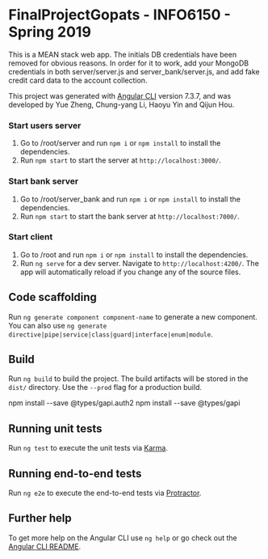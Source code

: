 # FinalProjectGopats - INFO6150 - Spring 2019

This is a MEAN stack web app. The initials DB credentials have been removed for obvious reasons. In order for it to work, add your MongoDB credentials in both server/server.js and server_bank/server.js, and add fake credit card data to the account collection. 

This project was generated with [Angular CLI](https://github.com/angular/angular-cli) version 7.3.7, and was developed by Yue Zheng, Chung-yang Li, Haoyu Yin and Qijun Hou.

### Start users server

1. Go to /root/server and run `npm i` or `npm install` to install the dependencies.
2. Run `npm start` to start the server at `http://localhost:3000/`.

### Start bank server

1. Go to /root/server_bank and run `npm i` or `npm install` to install the dependencies.
2. Run `npm start` to start the bank server at `http://localhost:7000/`.

### Start client

1. Go to /root and run `npm i` or `npm install` to install the dependencies. 
2. Run `ng serve` for a dev server. Navigate to `http://localhost:4200/`. The app will automatically reload if you change any of the source files.

## Code scaffolding

Run `ng generate component component-name` to generate a new component. You can also use `ng generate directive|pipe|service|class|guard|interface|enum|module`.

## Build

Run `ng build` to build the project. The build artifacts will be stored in the `dist/` directory. Use the `--prod` flag for a production build.

npm install --save @types/gapi.auth2
npm install --save @types/gapi
## Running unit tests

Run `ng test` to execute the unit tests via [Karma](https://karma-runner.github.io).

## Running end-to-end tests

Run `ng e2e` to execute the end-to-end tests via [Protractor](http://www.protractortest.org/).

## Further help

To get more help on the Angular CLI use `ng help` or go check out the [Angular CLI README](https://github.com/angular/angular-cli/blob/master/README.md).
